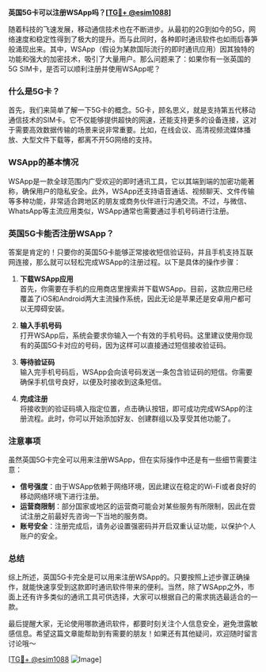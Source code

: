**英国5G卡可以注册WSApp吗？[[TG💪+ @esim1088](https://t.me/s/esim1088)]**

随着科技的飞速发展，移动通信技术也在不断进步。从最初的2G到如今的5G，网络速度和稳定性得到了极大的提升。而与此同时，各种即时通讯软件也如雨后春笋般涌现出来。其中，WSApp（假设为某款国际流行的即时通讯应用）因其独特的功能和强大的加密技术，吸引了大量用户。那么问题来了：如果你有一张英国的5G SIM卡，是否可以顺利注册并使用WSApp呢？

### 什么是5G卡？

首先，我们来简单了解一下5G卡的概念。5G卡，顾名思义，就是支持第五代移动通信技术的SIM卡。它不仅能够提供超快的网速，还能支持更多的设备连接，这对于需要高效数据传输的场景来说非常重要。比如，在线会议、高清视频流媒体播放、大型文件下载等，都离不开5G网络的支持。

### WSApp的基本情况

WSApp是一款全球范围内广受欢迎的即时通讯工具，它以其端到端的加密功能著称，确保用户的隐私安全。此外，WSApp还支持语音通话、视频聊天、文件传输等多种功能，非常适合跨地区的朋友或商务伙伴进行沟通交流。不过，与微信、WhatsApp等主流应用类似，WSApp通常也需要通过手机号码进行注册。

### 英国5G卡能否注册WSApp？

答案是肯定的！只要你的英国5G卡能够正常接收短信验证码，并且手机支持互联网连接，那么就可以轻松完成WSApp的注册过程。以下是具体的操作步骤：

1. **下载WSApp应用**  
   首先，你需要在手机的应用商店里搜索并下载WSApp。目前，这款应用已经覆盖了iOS和Android两大主流操作系统，因此无论是苹果还是安卓用户都可以无障碍安装。

2. **输入手机号码**  
   打开WSApp后，系统会要求你输入一个有效的手机号码。这里建议使用你现有的英国5G卡对应的号码，因为这样可以直接通过短信接收验证码。

3. **等待验证码**  
   输入完手机号码后，WSApp会向该号码发送一条包含验证码的短信。你需要确保手机信号良好，以便及时接收到这条短信。

4. **完成注册**  
   将接收到的验证码填入指定位置，点击确认按钮，即可成功完成WSApp的注册流程。此时，你可以开始添加好友、创建群组以及享受其他功能了。

### 注意事项

虽然英国5G卡完全可以用来注册WSApp，但在实际操作中还是有一些细节需要注意：

- **信号强度**：由于WSApp依赖于网络环境，因此建议在稳定的Wi-Fi或者良好的移动网络环境下进行注册。
- **运营商限制**：部分国家或地区的运营商可能会对某些服务有所限制，因此在尝试注册之前最好先咨询一下当地的服务商。
- **账号安全**：注册完成后，请务必设置强密码并开启双重认证功能，以保护个人账户的安全。

### 总结

综上所述，英国5G卡完全是可以用来注册WSApp的。只要按照上述步骤正确操作，就能快速享受到这款即时通讯软件带来的便利。当然，除了WSApp之外，市面上还有许多类似的通讯工具可供选择，大家可以根据自己的需求挑选最适合的一款。

最后提醒大家，无论使用哪款通讯软件，都要时刻关注个人信息安全，避免泄露敏感信息。希望这篇文章能帮助到有需要的朋友！如果还有其他疑问，欢迎随时留言讨论哦～

[[TG💪+ @esim1088](https://t.me/s/esim1088) ![Image](https://i.postimg.cc/4NQfJmqS/Snipaste-2025-05-13-00-14-12.png)]